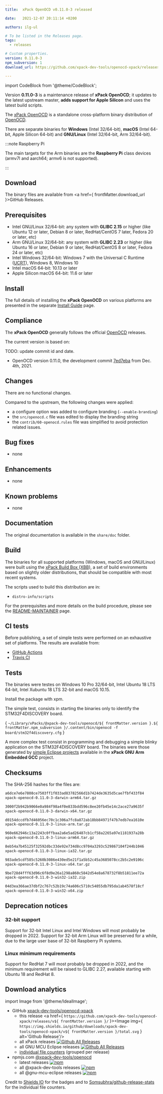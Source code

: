 ```yaml
---
title:  xPack OpenOCD v0.11.0-3 released

date:   2021-12-07 20:11:14 +0200

authors: ilg-ul

# To be listed in the Releases page.
tags:
  - releases

# Custom properties.
version: 0.11.0-3
npm_subversion: 1
download_url: https://github.com/xpack-dev-tools/openocd-xpack/releases/tag/v0.11.0-3/

---
```


import CodeBlock from '@theme/CodeBlock';

Version **0.11.0-3** is a maintenance release of **xPack OpenOCD**; it updates to the latest upstream master, **adds support for Apple Silicon** and uses the latest build scripts.

<!-- truncate -->

The [xPack OpenOCD](https://xpack.github.io/dev-tools/openocd/)
is a standalone cross-platform binary distribution of
[OpenOCD](https://openocd.org).

There are separate binaries for **Windows** (Intel 32/64-bit),
**macOS** (Intel 64-bit, Apple Silicon 64-bit)
and **GNU/Linux** (Intel 32/64-bit, Arm 32/64-bit).

:::note Raspberry Pi

The main targets for the Arm binaries
are the **Raspberry Pi** class devices (armv7l and aarch64;
armv6 is not supported).

:::

## Download

The binary files are available from <a href={ frontMatter.download_url }>GitHub Releases</a>.

## Prerequisites

- Intel GNU/Linux 32/64-bit: any system with **GLIBC 2.15** or higher
  (like Ubuntu 12 or later, Debian 8 or later, RedHat/CentOS 7 later,
  Fedora 20 or later, etc)
- Arm GNU/Linux 32/64-bit: any system with **GLIBC 2.23** or higher
  (like Ubuntu 16 or later, Debian 9 or later, RedHat/CentOS 8 or later,
  Fedora 24 or later, etc)
- Intel Windows 32/64-bit: Windows 7 with the Universal C Runtime
  ([UCRT](https://support.microsoft.com/en-us/topic/update-for-universal-c-runtime-in-windows-c0514201-7fe6-95a3-b0a5-287930f3560c)),
  Windows 8, Windows 10
- Intel macOS 64-bit: 10.13 or later
- Apple Silicon macOS 64-bit: 11.6 or later

## Install

The full details of installing the **xPack OpenOCD** on various platforms
are presented in the separate
[Install Guide](/docs/install/) page.

## Compliance

The **xPack OpenOCD** generally follows the official
[OpenOCD](https://openocd.org) releases.

The current version is based on:

TODO: update commit id and date.

- OpenOCD version 0.11.0, the development commit
[7ed7eba](https://github.com/xpack-dev-tools/openocd/commit/7ed7eba33140d8745f3343be7752bf2b0aafb6d8)
from Dec. 4th, 2021.

## Changes

There are no functional changes.

Compared to the upstream, the following changes were applied:

- a configure option was added to configure branding (`--enable-branding`)
- the `src/openocd.c` file was edited to display the branding string
- the `contrib/60-openocd.rules` file was simplified to avoid protection
  related issues.

## Bug fixes

- none

## Enhancements

- none

## Known problems

- none

## Documentation

The original documentation is available in the `share/doc` folder.

## Build

The binaries for all supported platforms
(Windows, macOS and GNU/Linux) were built using the
[xPack Build Box (XBB)](https://xpack.github.io/xbb/), a set
of build environments based on slightly older distributions, that should be
compatible with most recent systems.

The scripts used to build this distribution are in:

- `distro-info/scripts`

For the prerequisites and more details on the build procedure, please see the
[README-MAINTAINER](https://github.com/xpack-dev-tools/openocd-xpack/blob/xpack/README-MAINTAINER.md) page.

## CI tests

Before publishing, a set of simple tests were performed on an exhaustive
set of platforms. The results are available from:

- [GitHub Actions](https://github.com/xpack-dev-tools/openocd-xpack/actions/)
- [Travis CI](https://app.travis-ci.com/github/xpack-dev-tools/openocd-xpack/builds/)

## Tests

The binaries were testes on Windows 10 Pro 32/64-bit, Intel Ubuntu 18
LTS 64-bit, Intel Xubuntu 18 LTS 32-bit and macOS 10.15.

Install the package with xpm.

The simple test, consists in starting the binaries
only to identify the STM32F4DISCOVERY board.

<CodeBlock language="sh"> {
`~/Library/xPacks/@xpack-dev-tools/openocd/${ frontMatter.version }.${ frontMatter.npm_subversion }/.content/bin/openocd -f board/stm32f4discovery.cfg`
} </CodeBlock>

A more complex test consist in programming and debugging a simple blinky
application on the STM32F4DISCOVERY board. The binaries were
those generated by
[simple Eclipse projects](https://github.com/xpack-dev-tools/arm-none-eabi-gcc-xpack/tree/xpack/tests/eclipse)
available in the **xPack GNU Arm Embedded GCC** project.

## Checksums

The SHA-256 hashes for the files are:

```txt
a6dce7e6e7808ce7503ff1f033ad83782566d1b7424de3635d5cae7fbf433f84
xpack-openocd-0.11.0-3-darwin-arm64.tar.gz

3000f2b942b9066e0a984f98a4f0e833bdd596c8ee20fb45e14c2ace27a9635f
xpack-openocd-0.11.0-3-darwin-x64.tar.gz

d0154dccdfb7d46056ec70c1c306a7fc8a872ab18bb84971f47b7edb7ea1610e
xpack-openocd-0.11.0-3-linux-arm.tar.gz

960e662946c13a2243c0ffbaa2a6e5ad26487cb1cf58a2265a97e1181937a28b
xpack-openocd-0.11.0-3-linux-arm64.tar.gz

8eb54a7b45125f32592dbc33de92e734d8cc9704a3293c529867104f244b1046
xpack-openocd-0.11.0-3-linux-ia32.tar.gz

983ade5cdf585c5260b3086e430ed5e21f1a5b52c45a3685078cc2b5c2e9106c
xpack-openocd-0.11.0-3-linux-x64.tar.gz

9be728d4fff63d96c6f8d9e26a1298a860c5842d54e8a678732f8b51811ee72a
xpack-openocd-0.11.0-3-win32-ia32.zip

04d3ea366ae37dbf2c767c52b19c74a606c5710c54055db795da1ab4578f18cf
xpack-openocd-0.11.0-3-win32-x64.zip

```

## Deprecation notices

### 32-bit support

Support for 32-bit Intel Linux and Intel Windows will most probably
be dropped in 2022. Support for 32-bit Arm Linux will be preserved
for a while, due to the large user base of 32-bit Raspberry Pi systems.

### Linux minimum requirements

Support for RedHat 7 will most probably be dropped in 2022, and the
minimum requirement will be raised to GLIBC 2.27, available starting
with Ubuntu 18 and RedHat 8.

## Download analytics

import Image from '@theme/IdealImage';

- GitHub [xpack-dev-tools/openocd-xpack](https://github.com/xpack-dev-tools/openocd-xpack/)
  - this release <a href={ `https://github.com/xpack-dev-tools/openocd-xpack/releases/v${ frontMatter.version }/` }><Image img={ `https://img.shields.io/github/downloads/xpack-dev-tools/openocd-xpack/v${ frontMatter.version }/total.svg` } alt='Github Release'/></a>
  - all xPack releases [![Github All Releases](https://img.shields.io/github/downloads/xpack-dev-tools/openocd-xpack/total.svg)](https://github.com/xpack-dev-tools/openocd-xpack/releases/)
  - all GNU MCU Eclipse releases [![Github All Releases](https://img.shields.io/github/downloads/gnu-mcu-eclipse/openocd/total.svg)](https://github.com/gnu-mcu-eclipse/openocd/releases/)
  - [individual file counters](https://somsubhra.github.io/github-release-stats/?username=xpack-dev-tools&repository=openocd-xpack) (grouped per release)
- npmjs.com [@xpack-dev-tools/openocd](https://www.npmjs.com/package/@xpack-dev-tools/openocd)
  - latest releases [![npm](https://img.shields.io/npm/dw/@xpack-dev-tools/openocd.svg)](https://www.npmjs.com/package/@xpack-dev-tools/openocd/)
  - all @xpack-dev-tools releases [![npm](https://img.shields.io/npm/dt/@xpack-dev-tools/openocd.svg)](https://www.npmjs.com/package/@xpack-dev-tools/openocd/)
  - all @gnu-mcu-eclipse releases [![npm](https://img.shields.io/npm/dt/@gnu-mcu-eclipse/openocd.svg)](https://www.npmjs.com/package/@gnu-mcu-eclipse/openocd/)

Credit to [Shields IO](https://shields.io) for the badges and to
[Somsubhra/github-release-stats](https://github.com/Somsubhra/github-release-stats)
for the individual file counters.
